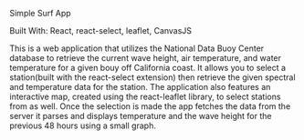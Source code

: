 
Simple Surf App

Built With: React, react-select, leaflet, CanvasJS

This is a web application that utilizes the National Data Buoy Center database to retrieve the current wave height, air temperature, and water temperature for a given bouy off California coast. It allows you to select a station(built with the react-select extension) then retrieve the given spectral and temperature data for the station. The application also features an interactive map, created using the react-leaflet library, to select stations from as well. Once the selection is made the app fetches the data from the server it parses and displays temperature and the wave height for the previous 48 hours using a small graph. 
